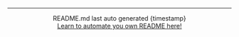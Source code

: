 <hr>
<div align="center">
README.md last auto generated {timestamp}
<br>
<a href="https://medium.com/@dylanroy" target="_blank">Learn to automate you own README here!</a>
</div>
